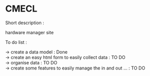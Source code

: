 # CMECL
Short description : 

hardware manager site

To do list : 

-> create a data model : Done  
-> create an easy html form to easily collect data : TO DO   
-> organise data : TO DO  
-> create some features to easily manage the in and out ... : TO DO
